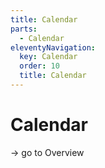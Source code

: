 ```yaml
---
title: Calendar
parts:
  - Calendar
eleventyNavigation:
  key: Calendar
  order: 10
  title: Calendar
---
```


# Calendar

-> go to Overview
